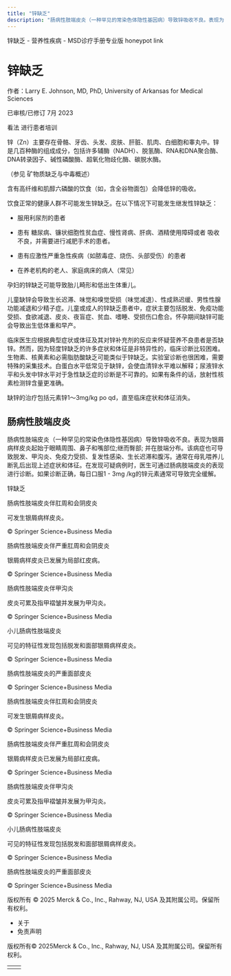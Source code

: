 ```yaml
---
title: "锌缺乏"
description: "肠病性肢端皮炎（一种罕见的常染色体隐性基因病）导致锌吸收不良。表现为银屑病样皮炎起始于眼睛周围、鼻子和嘴部位;继而臀部; 并在肢端分布。该病症也可导致脱发、甲沟炎、免疫力受损、复发性感染、生长迟滞和腹泻。通常在母乳喂养儿断乳后出现上述症状和体征。在发现可疑病例时，医生可通过肠病肢端皮炎的表现进行诊断。如果诊断正确，每日口服1 - 3mg /kg的锌元素通常可导致完全缓解。"
---
```


﻿锌缺乏 \- 营养性疾病 \- MSD诊疗手册专业版 honeypot link

# 锌缺乏

作者：Larry E. Johnson, MD, PhD, University of Arkansas for Medical Sciences

已审核/已修订 7月 2023

看法 进行患者培训

锌（Zn）主要存在骨骼、牙齿、头发、皮肤、肝脏、肌肉、白细胞和睾丸中。锌是几百种酶的组成成分，包括许多辅酶（NADH）、脱氢酶、RNA和DNA聚合酶、DNA转录因子、碱性磷酸酶、超氧化物歧化酶、碳脱水酶。

（参见 矿物质缺乏与中毒概述）

含有高纤维和肌醇六磷酸的饮食（如，含全谷物面包）会降低锌的吸收。

饮食正常的健康人群不可能发生锌缺乏。在以下情况下可能发生继发性锌缺乏：

- 服用利尿剂的患者

- 患有 糖尿病、镰状细胞性贫血症、慢性肾病、肝病、酒精使用障碍或者 吸收不良，并需要进行减肥手术的患者。

- 患有应激性严重急性疾病（如脓毒症、烧伤、头部受伤）的患者

- 在养老机构的老人、家庭病床的病人（常见）


孕妇的锌缺乏可能导致胎儿畸形和低出生体重儿。

儿童缺锌会导致生长迟滞、味觉和嗅觉受损（味觉减退）、性成熟迟缓、男性性腺功能减退和少精子症。儿童或成人的锌缺乏患者中，症状主要包括脱发、免疫功能受损、食欲减退、皮炎、夜盲症、贫血、嗜睡、受损伤口愈合。怀孕期间缺锌可能会导致出生低体重和早产。

临床医生应根据典型症状或体征及其对锌补充剂的反应来怀疑营养不良患者是否缺锌。然而，因为轻度锌缺乏的许多症状和体征是非特异性的，临床诊断比较困难。生物素、核黄素和必需脂肪酸缺乏可能类似于锌缺乏。实验室诊断也很困难，需要特殊的采集技术。白蛋白水平低常见于缺锌，会使血清锌水平难以解释；尿液锌水平和头发中锌水平对于急性缺乏症的诊断是不可靠的。如果有条件的话，放射性核素检测锌含量更准确。

缺锌的治疗包括元素锌1～3mg/kg po qd，直至临床症状和体征消失。

## 肠病性肢端皮炎

肠病性肢端皮炎（一种罕见的常染色体隐性基因病）导致锌吸收不良。表现为银屑病样皮炎起始于眼睛周围、鼻子和嘴部位;继而臀部; 并在肢端分布。该病症也可导致脱发、甲沟炎、免疫力受损、复发性感染、生长迟滞和腹泻。通常在母乳喂养儿断乳后出现上述症状和体征。在发现可疑病例时，医生可通过肠病肢端皮炎的表现进行诊断。如果诊断正确，每日口服1 - 3mg /kg的锌元素通常可导致完全缓解。

锌缺乏



肠病性肢端皮炎伴肛周和会阴皮炎

可发生银屑病样皮炎。

© Springer Science+Business Media



肠病性肢端皮炎伴严重肛周和会阴皮炎

银屑病样皮炎已发展为局部红皮病。

© Springer Science+Business Media



肠病性肢端皮炎伴甲沟炎

皮炎可累及指甲褶皱并发展为甲沟炎。

© Springer Science+Business Media



小儿肠病性肢端皮炎

可见的特征性发现包括脱发和面部银屑病样皮炎。

© Springer Science+Business Media



肠病性肢端皮炎的严重面部皮炎

© Springer Science+Business Media



肠病性肢端皮炎伴肛周和会阴皮炎

可发生银屑病样皮炎。

© Springer Science+Business Media



肠病性肢端皮炎伴严重肛周和会阴皮炎

银屑病样皮炎已发展为局部红皮病。

© Springer Science+Business Media



肠病性肢端皮炎伴甲沟炎

皮炎可累及指甲褶皱并发展为甲沟炎。

© Springer Science+Business Media



小儿肠病性肢端皮炎

可见的特征性发现包括脱发和面部银屑病样皮炎。

© Springer Science+Business Media



肠病性肢端皮炎的严重面部皮炎

© Springer Science+Business Media



版权所有 © 2025
Merck & Co., Inc., Rahway, NJ, USA 及其附属公司。保留所有权利。

- 关于
- 免责声明

版权所有© 2025Merck & Co., Inc., Rahway, NJ, USA 及其附属公司。保留所有权利。

|     |     |
| --- | --- |
|  |  |